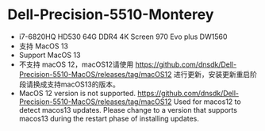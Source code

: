 # Dell-Precision-5510-Monterey

* i7-6820HQ HD530 64G DDR4 4K Screen 970 Evo plus  DW1560
* 支持 MacOS 13
* Support MacOS 13
* 不支持 macOS 12，macOS12请使用 <https://github.com/dnsdk/Dell-Precision-5510-MacOS/releases/tag/macOS12> 进行更新，安装更新重启阶段请换成支持macOS13的版本。
* MacOS 12 version is not supported. <https://github.com/dnsdk/Dell-Precision-5510-MacOS/releases/tag/macOS12>  Used for macos12 to detect macos13 updates. Please change to a version that supports macos13 during the restart phase of installing updates.

